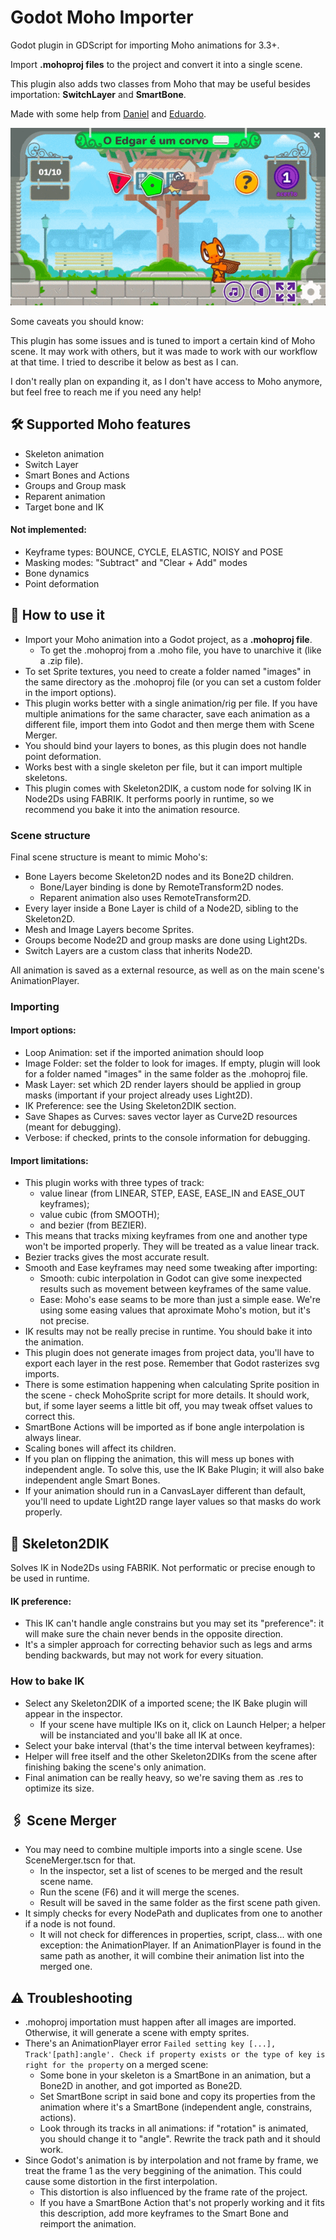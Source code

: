 # Godot Moho Importer
Godot plugin in GDScript for importing Moho animations for 3.3+.

Import **.mohoproj files** to the project and convert it into a single scene.

This plugin also adds two classes from Moho that may be useful besides importation: **SwitchLayer** and **SmartBone**.

Made with some help from [Daniel](https://github.com/eh-jogos) and [Eduardo](https://www.behance.net/eduardow).

![Example of usage in game](https://github.com/jpdurigan/godot_moho_importer/blob/main/example.gif "Example of usage in game")

Some caveats you should know:

This plugin has some issues and is tuned to import a certain kind of Moho scene. It may work with others, but it was made to work with our workflow at that time. I tried to describe it below as best as I can.

I don't really plan on expanding it, as I don't have access to Moho anymore, but feel free to reach me if you need any help!


## 🛠️ Supported Moho features

- Skeleton animation
- Switch Layer
- Smart Bones and Actions
- Groups and Group mask
- Reparent animation
- Target bone and IK

#### Not implemented:
- Keyframe types: BOUNCE, CYCLE, ELASTIC, NOISY and POSE
- Masking modes: "Subtract" and "Clear + Add" modes
- Bone dynamics
- Point deformation

## 📖 How to use it

- Import your Moho animation into a Godot project, as a **.mohoproj file**.
	- To get the .mohoproj from a .moho file, you have to unarchive it (like a .zip file).
- To set Sprite textures, you need to create a folder named "images" in the same directory as the .mohoproj file (or you can set a custom folder in the import options).
- This plugin works better with a single animation/rig per file. If you have multiple animations for the same character, save each animation as a different file, import them into Godot and then merge them with Scene Merger.
- You should bind your layers to bones, as this plugin does not handle point deformation.
- Works best with a single skeleton per file, but it can import multiple skeletons.
- This plugin comes with Skeleton2DIK, a custom node for solving IK in Node2Ds using FABRIK. It performs poorly in runtime, so we recommend you bake it into the animation resource.

### Scene structure

Final scene structure is meant to mimic Moho's:
- Bone Layers become Skeleton2D nodes and its Bone2D children.
	- Bone/Layer binding is done by RemoteTransform2D nodes.
	- Reparent animation also uses RemoteTransform2D.
- Every layer inside a Bone Layer is child of a Node2D, sibling to the Skeleton2D.
- Mesh and Image Layers become Sprites.
- Groups become Node2D and group masks are done using Light2Ds.
- Switch Layers are a custom class that inherits Node2D.

All animation is saved as a external resource, as well as on the main scene's AnimationPlayer.

### Importing

#### Import options:
- Loop Animation: set if the imported animation should loop
- Image Folder: set the folder to look for images. If empty, plugin will look for a folder named "images" in the same folder as the .mohoproj file.
- Mask Layer: set which 2D render layers should be applied in group masks (important if your project already uses Light2D).
- IK Preference: see the Using Skeleton2DIK section.
- Save Shapes as Curves: saves vector layer as Curve2D resources (meant for debugging).
- Verbose: if checked, prints to the console information for debugging.

#### Import limitations:
- This plugin works with three types of track:
	- value linear (from LINEAR, STEP, EASE, EASE_IN and EASE_OUT keyframes);
	- value cubic (from SMOOTH);
	- and bezier (from BEZIER).
- This means that tracks mixing keyframes from one and another type won't be imported properly. They will be treated as a value linear track.
- Bezier tracks gives the most accurate result.
- Smooth and Ease keyframes may need some tweaking after importing:
	- Smooth: cubic interpolation in Godot can give some inexpected results such as movement between keyframes of the same value.
	- Ease: Moho's ease seams to be more than just a simple ease. We're using some easing values that aproximate Moho's motion, but it's not precise.
- IK results may not be really precise in runtime. You should bake it into the animation.
- This plugin does not generate images from project data, you'll have to export each layer in the rest pose. Remember that Godot rasterizes svg imports.
- There is some estimation happening when calculating Sprite position in the scene - check MohoSprite script for more details. It should work, but, if some layer seems a little bit off, you may tweak offset values to correct this.
- SmartBone Actions will be imported as if bone angle interpolation is always linear.
- Scaling bones will affect its children.
- If you plan on flipping the animation, this will mess up bones with independent angle. To solve this, use the IK Bake Plugin; it will also bake independent angle Smart Bones.
- If your animation should run in a CanvasLayer different than default, you'll need to update Light2D range layer values so that masks do work properly.

## 🦴 Skeleton2DIK

Solves IK in Node2Ds using FABRIK. Not performatic or precise enough to be used in runtime.

#### IK preference:
- This IK can't handle angle constrains but you may set its "preference": it will make sure the chain never bends in the opposite direction.
- It's a simpler approach for correcting behavior such as legs and arms bending backwards, but may not work for every situation.

### How to bake IK
- Select any Skeleton2DIK of a imported scene; the IK Bake plugin will appear in the inspector.
	- If your scene have multiple IKs on it, click on Launch Helper; a helper will be instanciated and you'll bake all IK at once.
- Select your bake interval (that's the time interval between keyframes):
- Helper will free itself and the other Skeleton2DIKs from the scene after finishing baking the scene's only animation.
- Final animation can be really heavy, so we're saving them as .res to optimize its size.

## 🖇️ Scene Merger
- You may need to combine multiple imports into a single scene. Use SceneMerger.tscn for that.
	- In the inspector, set a list of scenes to be merged and the result scene name.
	- Run the scene (F6) and it will merge the scenes.
	- Result will be saved in the same folder as the first scene path given.
- It simply checks for every NodePath and duplicates from one to another if a node is not found.
	- It will not check for differences in properties, script, class... with one exception: the AnimationPlayer. If an AnimationPlayer is found in the same path as another, it will combine their animation list into the merged one.

## ⚠️ Troubleshooting
- .mohoproj importation must happen after all images are imported. Otherwise, it will generate a scene with empty sprites.
- There's an AnimationPlayer error `Failed setting key [...], Track'[path]:angle'. Check if property exists or the type of key is right for the property` on a merged scene:
	- Some bone in your skeleton is a SmartBone in an animation, but a Bone2D in another, and got imported as Bone2D.
	- Set SmartBone script in said bone and copy its properties from the animation where it's a SmartBone (independent angle, constrains, actions).
	- Look through its tracks in all animations: if "rotation" is animated, you should change it to "angle". Rewrite the track path and it should work.
- Since Godot's animation is by interpolation and not frame by frame, we treat the frame 1 as the very beggining of the animation. This could cause some distortion in the first interpolation.
	- This distortion is also influenced by the frame rate of the project.
	- If you have a SmartBone Action that's not properly working and it fits this description, add more keyframes to the Smart Bone and reimport the animation.